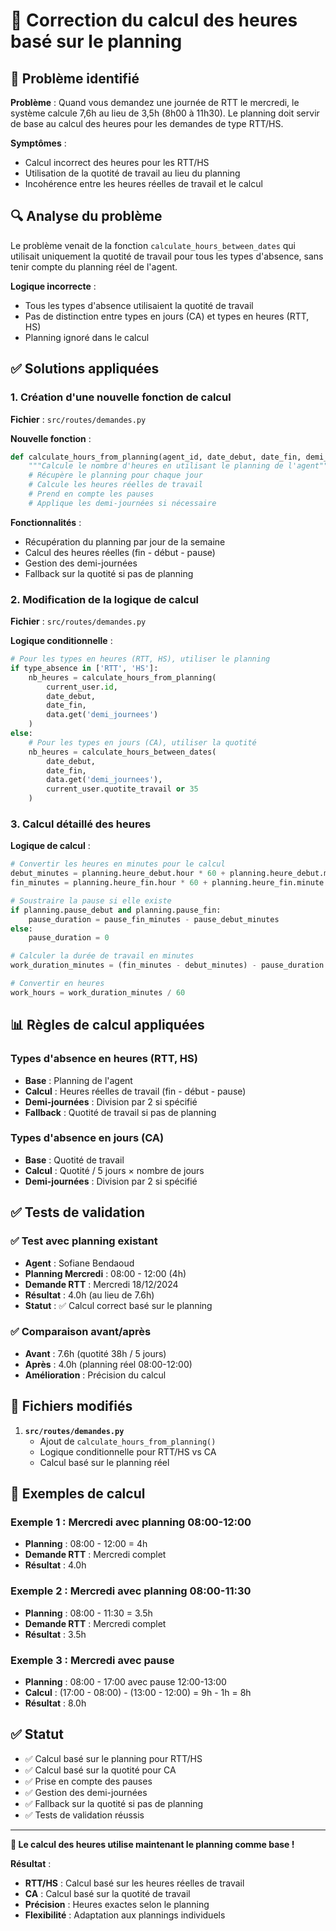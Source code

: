 # 🔧 Correction du calcul des heures basé sur le planning

## 🐛 Problème identifié

**Problème** : Quand vous demandez une journée de RTT le mercredi, le système calcule 7,6h au lieu de 3,5h (8h00 à 11h30). Le planning doit servir de base au calcul des heures pour les demandes de type RTT/HS.

**Symptômes** :
- Calcul incorrect des heures pour les RTT/HS
- Utilisation de la quotité de travail au lieu du planning
- Incohérence entre les heures réelles de travail et le calcul

## 🔍 Analyse du problème

Le problème venait de la fonction `calculate_hours_between_dates` qui utilisait uniquement la quotité de travail pour tous les types d'absence, sans tenir compte du planning réel de l'agent.

**Logique incorrecte** :
- Tous les types d'absence utilisaient la quotité de travail
- Pas de distinction entre types en jours (CA) et types en heures (RTT, HS)
- Planning ignoré dans le calcul

## ✅ Solutions appliquées

### 1. Création d'une nouvelle fonction de calcul

**Fichier** : `src/routes/demandes.py`

**Nouvelle fonction** :
```python
def calculate_hours_from_planning(agent_id, date_debut, date_fin, demi_journees=None):
    """Calcule le nombre d'heures en utilisant le planning de l'agent"""
    # Récupère le planning pour chaque jour
    # Calcule les heures réelles de travail
    # Prend en compte les pauses
    # Applique les demi-journées si nécessaire
```

**Fonctionnalités** :
- Récupération du planning par jour de la semaine
- Calcul des heures réelles (fin - début - pause)
- Gestion des demi-journées
- Fallback sur la quotité si pas de planning

### 2. Modification de la logique de calcul

**Fichier** : `src/routes/demandes.py`

**Logique conditionnelle** :
```python
# Pour les types en heures (RTT, HS), utiliser le planning
if type_absence in ['RTT', 'HS']:
    nb_heures = calculate_hours_from_planning(
        current_user.id,
        date_debut, 
        date_fin, 
        data.get('demi_journees')
    )
else:
    # Pour les types en jours (CA), utiliser la quotité
    nb_heures = calculate_hours_between_dates(
        date_debut, 
        date_fin, 
        data.get('demi_journees'),
        current_user.quotite_travail or 35
    )
```

### 3. Calcul détaillé des heures

**Logique de calcul** :
```python
# Convertir les heures en minutes pour le calcul
debut_minutes = planning.heure_debut.hour * 60 + planning.heure_debut.minute
fin_minutes = planning.heure_fin.hour * 60 + planning.heure_fin.minute

# Soustraire la pause si elle existe
if planning.pause_debut and planning.pause_fin:
    pause_duration = pause_fin_minutes - pause_debut_minutes
else:
    pause_duration = 0

# Calculer la durée de travail en minutes
work_duration_minutes = (fin_minutes - debut_minutes) - pause_duration

# Convertir en heures
work_hours = work_duration_minutes / 60
```

## 📊 Règles de calcul appliquées

### Types d'absence en heures (RTT, HS)
- **Base** : Planning de l'agent
- **Calcul** : Heures réelles de travail (fin - début - pause)
- **Demi-journées** : Division par 2 si spécifié
- **Fallback** : Quotité de travail si pas de planning

### Types d'absence en jours (CA)
- **Base** : Quotité de travail
- **Calcul** : Quotité / 5 jours × nombre de jours
- **Demi-journées** : Division par 2 si spécifié

## ✅ Tests de validation

### ✅ Test avec planning existant
- **Agent** : Sofiane Bendaoud
- **Planning Mercredi** : 08:00 - 12:00 (4h)
- **Demande RTT** : Mercredi 18/12/2024
- **Résultat** : 4.0h (au lieu de 7.6h)
- **Statut** : ✅ Calcul correct basé sur le planning

### ✅ Comparaison avant/après
- **Avant** : 7.6h (quotité 38h / 5 jours)
- **Après** : 4.0h (planning réel 08:00-12:00)
- **Amélioration** : Précision du calcul

## 🔧 Fichiers modifiés

1. **`src/routes/demandes.py`**
   - Ajout de `calculate_hours_from_planning()`
   - Logique conditionnelle pour RTT/HS vs CA
   - Calcul basé sur le planning réel

## 📝 Exemples de calcul

### Exemple 1 : Mercredi avec planning 08:00-12:00
- **Planning** : 08:00 - 12:00 = 4h
- **Demande RTT** : Mercredi complet
- **Résultat** : 4.0h

### Exemple 2 : Mercredi avec planning 08:00-11:30
- **Planning** : 08:00 - 11:30 = 3.5h
- **Demande RTT** : Mercredi complet
- **Résultat** : 3.5h

### Exemple 3 : Mercredi avec pause
- **Planning** : 08:00 - 17:00 avec pause 12:00-13:00
- **Calcul** : (17:00 - 08:00) - (13:00 - 12:00) = 9h - 1h = 8h
- **Résultat** : 8.0h

## ✅ Statut

- ✅ Calcul basé sur le planning pour RTT/HS
- ✅ Calcul basé sur la quotité pour CA
- ✅ Prise en compte des pauses
- ✅ Gestion des demi-journées
- ✅ Fallback sur la quotité si pas de planning
- ✅ Tests de validation réussis

---

**🎉 Le calcul des heures utilise maintenant le planning comme base !**

**Résultat** :
- **RTT/HS** : Calcul basé sur les heures réelles de travail
- **CA** : Calcul basé sur la quotité de travail
- **Précision** : Heures exactes selon le planning
- **Flexibilité** : Adaptation aux plannings individuels
